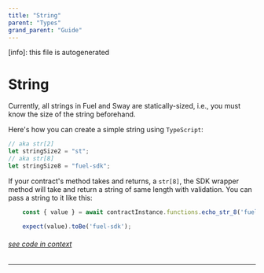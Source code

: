 ```yaml
---
title: "String"
parent: "Types"
grand_parent: "Guide"
---
```


[info]: this file is autogenerated
# String

Currently, all strings in Fuel and Sway are statically-sized, i.e., you must know the size of the string beforehand.

Here's how you can create a simple string using `TypeScript`:

```typescript
// aka str[2]
let stringSize2 = "st";
// aka str[8]
let stringSize8 = "fuel-sdk";
```

If your contract's method takes and returns, a `str[8]`, the SDK wrapper method will take and return a string of same length with validation. You can pass a string to it like this:


```typescript
    const { value } = await contractInstance.functions.echo_str_8('fuel-sdk').call();

    expect(value).toBe('fuel-sdk');
```
###### [see code in context](https://github.com/FuelLabs/fuels-ts/blob/master/packages/fuel-gauge/src/coverage-contract.test.ts#L107-L111)

---

